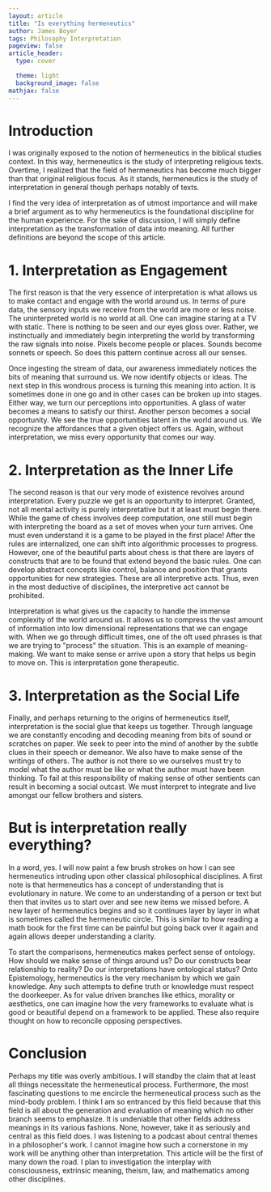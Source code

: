 ```yaml
---
layout: article
title: "Is everything hermeneutics"
author: James Boyer
tags: Philosophy Interpretation
pageview: false
article_header:
  type: cover

  theme: light
  background_image: false
mathjax: false
---
```

<!--more-->

# Introduction 

I was originally exposed to the notion of hermeneutics in the biblical studies context. In this way, hermeneutics is the study of interpreting religious texts. Overtime, I realized that the field of hermeneutics has become much bigger than that original religious focus. As it stands, hermeneutics is the study of interpretation in general though perhaps notably of texts. 

I find the very idea of interpretation as of utmost importance and will make a brief argument as to why hermeneutics is the foundational discipline for the human experience. For the sake of discussion, I will simply define interpretation as the transformation of data into meaning. All further definitions are beyond the scope of this article.

# 1. Interpretation as Engagement

The first reason is that the very essence of interpretation is what allows us to make contact and engage with the world around us. In terms of pure data, the sensory inputs we receive from the world are more or less noise. The uninterpreted world is no world at all. One can imagine staring at a TV with static. There is nothing to be seen and our eyes gloss over. Rather, we instinctually and immediately begin interpreting the world by transforming the raw signals into noise. Pixels become people or places. Sounds become sonnets or speech. So does this pattern continue across all our senses. 

Once ingesting the stream of data, our awareness immediately notices the bits of meaning that surround us. We now identify objects or ideas. The next step in this wondrous process is turning this meaning into action. It is sometimes done in one go and in other cases can be broken up into stages. Either way, we turn our perceptions into opportunities. A glass of water becomes a means to satisfy our thirst. Another person becomes a social opportunity. We see the true opportunities latent in the world around us. We recognize the affordances that a given object offers us. Again, without interpretation, we miss every opportunity that comes our way.

# 2. Interpretation as the Inner Life

The second reason is that our very mode of existence revolves around interpretation. Every puzzle we get is an opportunity to interpret. Granted, not all mental activity is purely interpretative but it at least must begin there. While the game of chess involves deep computation, one still must begin with interpreting the board as a set of moves when your turn arrives. One must even understand it is a game to be played in the first place! After the rules are internalized, one can shift into algorithmic processes to progress. However, one of the beautiful parts about chess is that there are layers of constructs that are to be found that extend beyond the basic rules. One can develop abstract concepts like control, balance and position that grants opportunities for new strategies. These are all interpretive acts. Thus, even in the most deductive of disciplines, the interpretive act cannot be prohibited. 

Interpretation is what gives us the capacity to handle the immense complexity of the world around us. It allows us to compress the vast amount of information into low dimensional representations that we can engage with. When we go through difficult times, one of the oft used phrases is that we are trying to "process" the situation. This is an example of meaning-making. We want to make sense or arrive upon a story that helps us begin to move on. This is interpretation gone therapeutic. 

# 3. Interpretation as the Social Life

Finally, and perhaps returning to the origins of hermeneutics itself, interpretation is the social glue that keeps us together. Through language we are constantly encoding and decoding meaning from bits of sound or scratches on paper. We seek to peer into the mind of another by the subtle clues in their speech or demeanor. We also have to make sense of the writings of others. The author is not there so we ourselves must try to model what the author must be like or what the author must have been thinking. To fail at this responsibility of making sense of other sentients can result in becoming a social outcast. We must interpret to integrate and live amongst our fellow brothers and sisters.

# But is interpretation really everything?

In a word, yes. I will now paint a few brush strokes on how I can see hermeneutics intruding upon other classical philosophical disciplines. A first note is that hermeneutics has a concept of understanding that is evolutionary in nature. We come to an understanding of a person or text but then that invites us to start over and see new items we missed before. A new layer of hermeneutics begins and so it continues layer by layer in what is sometimes called the hermeneutic circle. This is similar to how reading a math book for the first time can be painful but going back over it again and again allows deeper understanding a clarity.

To start the comparisons, hermeneutics makes perfect sense of ontology. How should we make sense of things around us? Do our constructs bear relationship to reality? Do our interpretations have ontological status? Onto Epistemology, hermeneutics is the very mechanism by which we gain knowledge. Any such attempts to define truth or knowledge must respect the doorkeeper. As for value driven branches like ethics, morality or aesthetics, one can imagine how the very frameworks to evaluate what is good or beautiful depend on a framework to be applied. These also require thought on how to reconcile opposing perspectives.

# Conclusion

Perhaps my title was overly ambitious. I will standby the claim that at least all things necessitate the hermeneutical process. Furthermore, the most fascinating questions to me encircle the hermeneutical process such as the mind-body problem. I think I am so entranced by this field because that this field is all about the generation and evaluation of meaning which no other branch seems to emphasize. It is undeniable that other fields address meanings in its various fashions. None, however, take it as seriously and central as this field does. I was listening to a podcast about central themes in a philosopher's work. I cannot imagine how such a cornerstone in my work will be anything other than interpretation. This article will be the first of many down the road. I plan to investigation the interplay with consciousness, extrinsic meaning, theism, law, and mathematics among other disciplines.